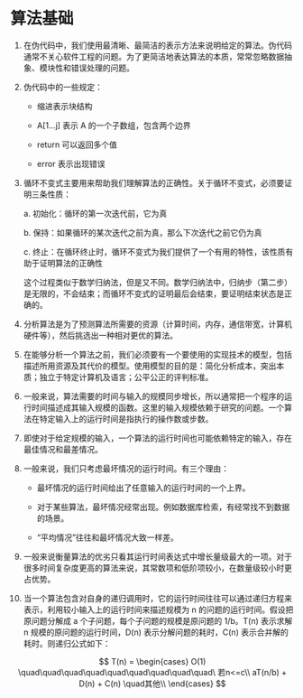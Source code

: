 # 算法基础

1. 在伪代码中，我们使用最清晰、最简洁的表示方法来说明给定的算法。伪代码通常不关心软件工程的问题。为了更简洁地表达算法的本质，常常忽略数据抽象、模块性和错误处理的问题。

2. 伪代码中的一些规定：

    - 缩进表示块结构

    - A[1...j] 表示 A 的一个子数组，包含两个边界

    - return 可以返回多个值

    - error 表示出现错误

3. 循环不变式主要用来帮助我们理解算法的正确性。关于循环不变式，必须要证明三条性质：

    a. 初始化：循环的第一次迭代前，它为真

    b. 保持：如果循环的某次迭代之前为真，那么下次迭代之前它仍为真

    c. 终止：在循环终止时，循环不变式为我们提供了一个有用的特性，该性质有助于证明算法的正确性

    这个过程类似于数学归纳法，但是又不同。数学归纳法中，归纳步（第二步）是无限的，不会结束；而循环不变式的证明最后会结束，要证明结束状态是正确的。

4. 分析算法是为了预测算法所需要的资源（计算时间，内存，通信带宽，计算机硬件等），然后挑选出一种相对更优的算法。

5. 在能够分析一个算法之前，我们必须要有一个要使用的实现技术的模型，包括描述所用资源及其代价的模型。使用模型的目的是：简化分析成本，突出本质；独立于特定计算机及语言；公平公正的评判标准。

6. 一般来说，算法需要的时间与输入的规模同步增长，所以通常把一个程序的运行时间描述成其输入规模的函数。这里的输入规模依赖于研究的问题。一个算法在特定输入上的运行时间是指执行的操作数或步数。

7. 即使对于给定规模的输入，一个算法的运行时间也可能依赖特定的输入，存在最佳情况和最差情况。

8. 一般来说，我们只考虑最坏情况的运行时间。有三个理由：
   
    - 最坏情况的运行时间给出了任意输入的运行时间的一个上界。

    - 对于某些算法，最坏情况经常出现。例如数据库检索，有经常找不到数据的场景。

    - “平均情况”往往和最坏情况大致一样差。

9. 一般来说衡量算法的优劣只看其运行时间表达式中增长量级最大的一项。对于很多时间复杂度更高的算法来说，其常数项和低阶项较小，在数量级较小时更占优势。

10. 当一个算法包含对自身的递归调用时，它的运行时间往往可以通过递归方程来表示，利用较小输入上的运行时间来描述规模为 n 的问题的运行时间。假设把原问题分解成 a 个子问题，每个子问题的规模是原问题的 1/b。T(n) 表示求解 n 规模的原问题的运行时间，D(n) 表示分解问题的耗时，C(n) 表示合并解的耗时。则递归公式如下：

$$
T(n) = \begin{cases}
O(1) \quad\quad\quad\quad\quad\quad\quad\quad\quad\ 若n<=c\\
aT(n/b) + D(n) + C(n) \quad其他\\
\end{cases}
$$
